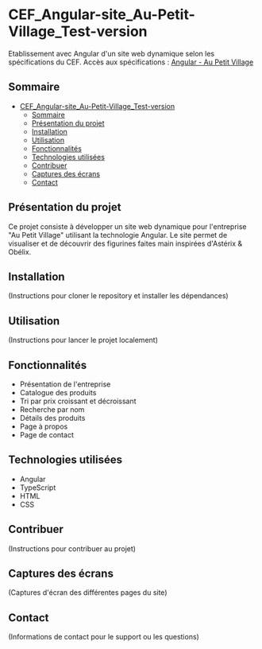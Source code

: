 # CEF_Angular-site_Au-Petit-Village_Test-version

Etablissement avec Angular  d'un site web dynamique selon les spécifications du CEF.
Accès aux spécifications : [Angular - Au Petit Village](./documentation/Devoir-09_Angular_Au-petit-village.pdf)

## Sommaire

- [CEF\_Angular-site\_Au-Petit-Village\_Test-version](#cef_angular-site_au-petit-village_test-version)
  - [Sommaire](#sommaire)
  - [Présentation du projet](#présentation-du-projet)
  - [Installation](#installation)
  - [Utilisation](#utilisation)
  - [Fonctionnalités](#fonctionnalités)
  - [Technologies utilisées](#technologies-utilisées)
  - [Contribuer](#contribuer)
  - [Captures des écrans](#captures-des-écrans)
  - [Contact](#contact)

## Présentation du projet

Ce projet consiste à développer un site web dynamique pour l'entreprise "Au Petit Village" utilisant la technologie Angular. Le site permet de visualiser et de découvrir des figurines faites main inspirées d'Astérix & Obélix.

## Installation

(Instructions pour cloner le repository et installer les dépendances)

## Utilisation

(Instructions pour lancer le projet localement)

## Fonctionnalités

- Présentation de l'entreprise
- Catalogue des produits
- Tri par prix croissant et décroissant
- Recherche par nom
- Détails des produits
- Page à propos
- Page de contact

## Technologies utilisées

- Angular
- TypeScript
- HTML
- CSS

## Contribuer

(Instructions pour contribuer au projet)

## Captures des écrans

(Captures d'écran des différentes pages du site)

## Contact

(Informations de contact pour le support ou les questions)
